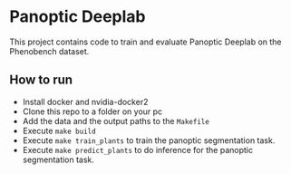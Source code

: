 # Panoptic Deeplab

This project contains code to train and evaluate Panoptic Deeplab on the Phenobench dataset.

## How to run
- Install docker and nvidia-docker2
- Clone this repo to a folder on your pc
- Add the data and the output paths to the ```Makefile``` 
- Execute ```make build```
- Execute ```make train_plants``` to train the panoptic segmentation task.
- Execute ```make predict_plants``` to do inference for the panoptic segmentation task.